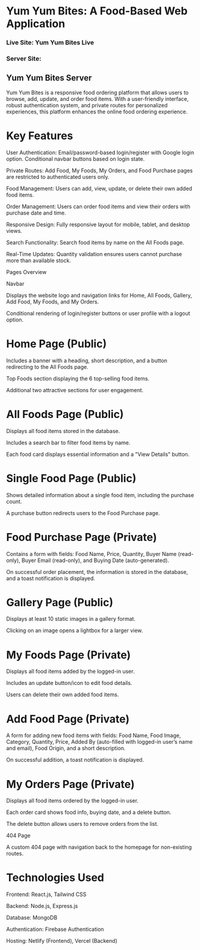 # Yum Yum Bites: A Food-Based Web Application

### Live Site: Yum Yum Bites Live

### Server Site:

## Yum Yum Bites Server

Yum Yum Bites is a responsive food ordering platform that allows users to
browse, add, update, and order food items. With a user-friendly interface,
robust authentication system, and private routes for personalized experiences,
this platform enhances the online food ordering experience.

# Key Features

User Authentication: Email/password-based login/register with Google login
option. Conditional navbar buttons based on login state.

Private Routes: Add Food, My Foods, My Orders, and Food Purchase pages are
restricted to authenticated users only.

Food Management: Users can add, view, update, or delete their own added food
items.

Order Management: Users can order food items and view their orders with purchase
date and time.

Responsive Design: Fully responsive layout for mobile, tablet, and desktop
views.

Search Functionality: Search food items by name on the All Foods page.

Real-Time Updates: Quantity validation ensures users cannot purchase more than
available stock.

Pages Overview

Navbar

Displays the website logo and navigation links for Home, All Foods, Gallery, Add
Food, My Foods, and My Orders.

Conditional rendering of login/register buttons or user profile with a logout
option.

# Home Page (Public)

Includes a banner with a heading, short description, and a button redirecting to
the All Foods page.

Top Foods section displaying the 6 top-selling food items.

Additional two attractive sections for user engagement.

# All Foods Page (Public)

Displays all food items stored in the database.

Includes a search bar to filter food items by name.

Each food card displays essential information and a "View Details" button.

# Single Food Page (Public)

Shows detailed information about a single food item, including the purchase
count.

A purchase button redirects users to the Food Purchase page.

# Food Purchase Page (Private)

Contains a form with fields: Food Name, Price, Quantity, Buyer Name (read-only),
Buyer Email (read-only), and Buying Date (auto-generated).

On successful order placement, the information is stored in the database, and a
toast notification is displayed.

# Gallery Page (Public)

Displays at least 10 static images in a gallery format.

Clicking on an image opens a lightbox for a larger view.

# My Foods Page (Private)

Displays all food items added by the logged-in user.

Includes an update button/icon to edit food details.

Users can delete their own added food items.

# Add Food Page (Private)

A form for adding new food items with fields: Food Name, Food Image, Category,
Quantity, Price, Added By (auto-filled with logged-in user’s name and email),
Food Origin, and a short description.

On successful addition, a toast notification is displayed.

# My Orders Page (Private)

Displays all food items ordered by the logged-in user.

Each order card shows food info, buying date, and a delete button.

The delete button allows users to remove orders from the list.

404 Page

A custom 404 page with navigation back to the homepage for non-existing routes.

# Technologies Used

Frontend: React.js, Tailwind CSS

Backend: Node.js, Express.js

Database: MongoDB

Authentication: Firebase Authentication

Hosting: Netlify (Frontend), Vercel (Backend)

